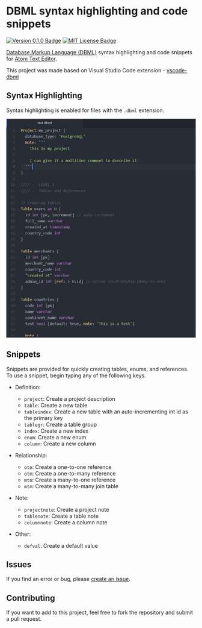 # DBML syntax highlighting and code snippets
[![Version 0.1.0 Badge][version-badge]][changelog] [![MIT License Badge][license-badge]][license]

[Database Markup Language (DBML)](https://www.dbml.org/home/) syntax highlighting and code snippets for [Atom Text Editor](https://atom.io/).

This project was made based on Visual Studio Code extension - [vscode-dbml](https://github.com/mattmeyers/vscode-dbml)
## Syntax Highlighting

Syntax highlighting is enabled for files with the `.dbml` extension.

![Syntax Example](https://raw.githubusercontent.com/nguyenalter/atom-dbml/master/screenshots/dbml-syntax-example.jpg)

## Snippets

Snippets are provided for quickly creating tables, enums, and references. To use a snippet, begin typing any of the following keys.

- Definition:
  - `project`: Create a project description
  - `table`: Create a new table
  - `tableindex`: Create a new table with an auto-incrementing int id as the primary key
  - `tablegr`: Create a table group
  - `index`: Create a new index
  - `enum`: Create a new enum
  - `column`: Create a new column

- Relationship:
  - `oto`: Create a one-to-one reference
  - `otm`: Create a one-to-many reference
  - `mto`: Create a many-to-one reference
  - `mtm`: Create a many-to-many join table

- Note:
  - `projectnote`: Create a project note
  - `tablenote`: Create a table note
  - `columnnote`: Create a column note

- Other:
  - `defval`: Create a default value
## Issues

If you find an error or bug, please [create an issue](https://github.com/nguyenalter/atom-dbml/issues/new).

## Contributing

If you want to add to this project, feel free to fork the repository and submit a pull request.

[changelog]: ./CHANGELOG.md
[license]: ./LICENSE
[version-badge]: https://img.shields.io/badge/version-0.1.0-blue.svg
[license-badge]: https://img.shields.io/badge/license-MIT-blue.svg